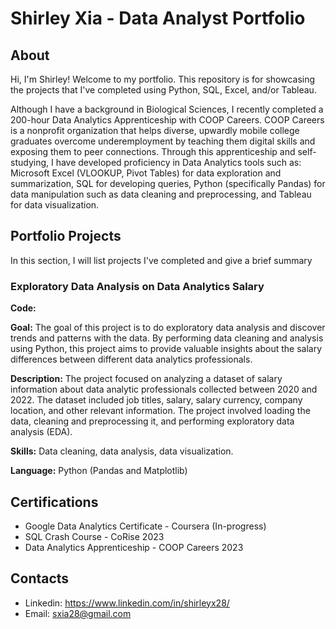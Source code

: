 # Shirley Xia - Data Analyst Portfolio

## About
Hi, I'm Shirley! Welcome to my portfolio. This repository is for showcasing the projects that I've completed using Python, SQL, Excel, and/or Tableau. 

Although I have a background in Biological Sciences, I recently completed a 200-hour Data Analytics Apprenticeship with COOP Careers. COOP Careers is a nonprofit organization that helps diverse, upwardly mobile college graduates overcome underemployment by teaching them digital skills and exposing them to peer connections. Through this apprenticeship and self-studying, I have developed proficiency in Data Analytics tools such as: Microsoft Excel (VLOOKUP, Pivot Tables) for data exploration and summarization, SQL for developing queries, Python (specifically Pandas) for data manipulation such as data cleaning and preprocessing, and Tableau for data visualization.

## Portfolio Projects
In this section, I will list projects I've completed and give a brief summary

### Exploratory Data Analysis on Data Analytics Salary
**Code:** 

**Goal:** The goal of this project is to do exploratory data analysis and discover trends and patterns with the data. By performing data cleaning and analysis using Python, this project aims to provide valuable insights about the salary differences between different data analytics professionals.

**Description:** The project focused on analyzing a dataset of salary information about data analytic professionals collected between 2020 and 2022. The dataset included job titles, salary, salary currency, company location, and other relevant information. The project involved loading the data, cleaning and preprocessing it, and performing exploratory data analysis (EDA).

**Skills:** Data cleaning, data analysis, data visualization.

**Language:** Python (Pandas and Matplotlib)

## Certifications 
* Google Data Analytics Certificate - Coursera (In-progress)
* SQL Crash Course - CoRise 2023
* Data Analytics Apprenticeship - COOP Careers 2023

## Contacts 
* Linkedin: https://www.linkedin.com/in/shirleyx28/
* Email: sxia28@gmail.com











